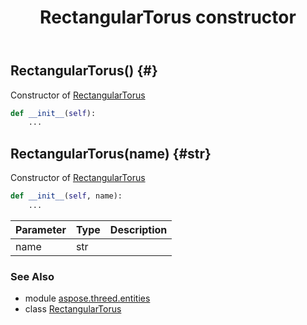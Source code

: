﻿---
title: RectangularTorus constructor
second_title: Aspose.3D for Python via .NET API References
description: 
type: docs
weight: 10
url: /python-net/aspose.threed.entities/rectangulartorus/__init__/
is_root: false
---

## RectangularTorus() {#}

Constructor of [RectangularTorus](/3d/python-net/aspose.threed.entities/rectangulartorus)



```python
def __init__(self):
    ...
```




## RectangularTorus(name) {#str}

Constructor of [RectangularTorus](/3d/python-net/aspose.threed.entities/rectangulartorus)



```python
def __init__(self, name):
    ...
```


| Parameter | Type | Description |
| :- | :- | :- |
| name | str |  |



### See Also
* module [aspose.threed.entities](../../)
* class [RectangularTorus](/3d/python-net/aspose.threed.entities/rectangulartorus)
